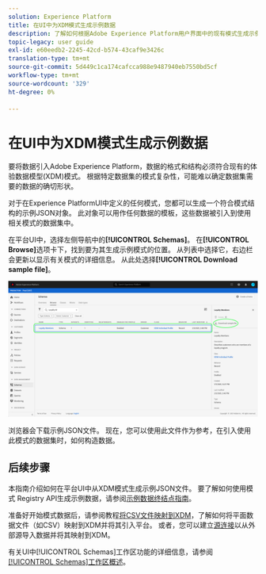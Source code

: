 ```yaml
---
solution: Experience Platform
title: 在UI中为XDM模式生成示例数据
description: 了解如何根据Adobe Experience Platform用户界面中的现有模式生成示例JSON数据。
topic-legacy: user guide
exl-id: e60eedb2-2245-42cd-b574-43caf9e3426c
translation-type: tm+mt
source-git-commit: 5d449c1ca174cafcca988e9487940eb7550bd5cf
workflow-type: tm+mt
source-wordcount: '329'
ht-degree: 0%

---
```


# 在UI中为XDM模式生成示例数据

要将数据引入Adobe Experience Platform，数据的格式和结构必须符合现有的体验数据模型(XDM)模式。 根据特定数据集的模式复杂性，可能难以确定数据集需要的数据的确切形状。

对于在Experience PlatformUI中定义的任何模式，您都可以生成一个符合模式结构的示例JSON对象。 此对象可以用作任何数据的模板，这些数据被引入到使用相关模式的数据集中。

在平台UI中，选择左侧导航中的&#x200B;**[!UICONTROL Schemas]**。 在&#x200B;**[!UICONTROL Browse]**&#x200B;选项卡下，找到要为其生成示例模式的位置。 从列表中选择它，右边栏会更新以显示有关模式的详细信息。 从此处选择&#x200B;**[!UICONTROL Download sample file]**。

![](../images/ui/sample/sample-data.png)

浏览器会下载示例JSON文件。 现在，您可以使用此文件作为参考，在引入使用此模式的数据集时，如何构造数据。

## 后续步骤

本指南介绍如何在平台UI中从XDM模式生成示例JSON文件。 要了解如何使用模式 Registry API生成示例数据，请参阅[示例数据终结点指南](../api/sample-data.md)。

准备好开始模式数据后，请参阅教程[将CSV文件映射到XDM](../../ingestion/tutorials/map-a-csv-file.md)，了解如何将平面数据文件（如CSV）映射到XDM并将其引入平台。 或者，您可以建立[源连接](../../sources/home.md)以从外部源导入数据并将其映射到XDM。

有关UI中[!UICONTROL Schemas]工作区功能的详细信息，请参阅[[!UICONTROL Schemas]工作区概述](./overview.md)。
